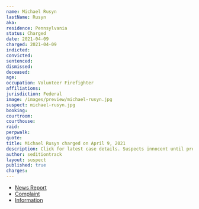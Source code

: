 ```yaml
---
name: Michael Rusyn
lastName: Rusyn
aka:
residence: Pennsylvania
status: Charged
date: 2021-04-09
charged: 2021-04-09
indicted:
convicted: 
sentenced:
dismissed: 
deceased:
age:
occupation: Volunteer Firefighter
affiliations:
jurisdiction: Federal
image: /images/preview/michael-rusyn.jpg
suspect: michael-rusyn.jpg
booking:
courtroom:
courthouse:
raid:
perpwalk:
quote:
title: Michael Rusyn charged on April 9, 2021
description: Click for latest case details. Suspects innocent until proven guilty.
author: seditiontrack
layout: suspect
published: true
charges:
---
```

- [News Report](https://www.wnep.com/article/news/local/lackawanna-county/olyphant-man-charged-for-role-in-capitol-riot/523-ca785ac4-a026-400e-9517-7efebb9c0d6a)
- [Complaint](https://www.justice.gov/usao-dc/case-multi-defendant/file/1385906/download)
- [Information](https://www.justice.gov/usao-dc/case-multi-defendant/file/1413356/download)
